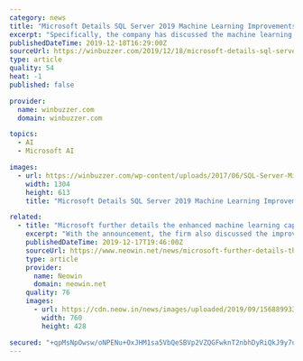 ```yaml
---
category: news
title: "Microsoft Details SQL Server 2019 Machine Learning Improvements"
excerpt: "Specifically, the company has discussed the machine learning tools in the database management system ... data clusters with enhanced data virtualization,” said John “JG” Chirapurath, Microsoft’s general manager of Azure Data & AI, in the blog post."
publishedDateTime: 2019-12-18T16:29:00Z
sourceUrl: https://winbuzzer.com/2019/12/18/microsoft-details-sql-server-2019-machine-learning-improvements-xcxwbn/
type: article
quality: 54
heat: -1
published: false

provider:
  name: winbuzzer.com
  domain: winbuzzer.com

topics:
  - AI
  - Microsoft AI

images:
  - url: https://winbuzzer.com/wp-content/uploads/2017/06/SQL-Server-Microsoft.jpg
    width: 1304
    height: 613
    title: "Microsoft Details SQL Server 2019 Machine Learning Improvements"

related:
  - title: "Microsoft further details the enhanced machine learning capabilities in SQL Server 2019"
    excerpt: "With the announcement, the firm also discussed the improved data intelligence and built-in machine learning aspects being brought with this release at length. Soon after that, SQL Server Management Studio 18.4 was released with full support for SQL Server 2019. Today, Microsoft has provided further details in regards to the improved machine ..."
    publishedDateTime: 2019-12-17T19:46:00Z
    sourceUrl: https://www.neowin.net/news/microsoft-further-details-the-enhanced-machine-learning-capabilities-in-sql-server-2019
    type: article
    provider:
      name: Neowin
      domain: neowin.net
    quality: 76
    images:
      - url: https://cdn.neow.in/news/images/uploaded/2019/09/1568899333_sql-server-nw_story.jpg
        width: 760
        height: 428

secured: "+qpMsNpOwsw/oNPENu+OxJHM1sa5VbQeSBVp2VZQGFwknT2nbhDyRiQkJ9y7uHjnQ44yBYklp+x5sTuaLAJ0155XdC16VI4rR0Fk6SK0mTlb3FjXJw1WdmBczJb4hSgudzMmViaAqtBlkOlWmGGIup4lZt5TsfwiaueUp0swHlOmxYhgymrZ7XdeOBMlVave0pg8EP8JzawmKvcGvvOA9yD8ya+h5Z7Q95b4TjLh6CaWw39xl9CMesliWgpnkhnzjC43gPHPw704/C/PqgaQ4w==;WosLwpwBjt6hMZyQGB0HdA=="
---
```


